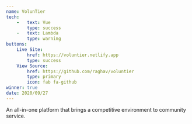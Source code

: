 ```yaml
---
name: VolunTier
tech:
    -   text: Vue
        type: success
    -   text: Lambda
        type: warning
buttons:
    Live Site:
        href: https://voluntier.netlify.app
        type: success
    View Source:
        href: https://github.com/raghav/voluntier
        type: primary
        icon: fab fa-github
winner: true
date: 2020/09/27
---
```


An all-in-one platform that brings a competitive environment to community service.
